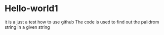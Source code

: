 # Hello-world1
it is a just a test how to use github
The code is used to find out the palidrom string in a given string
